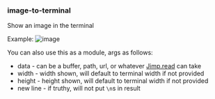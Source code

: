 ### image-to-terminal
Show an image in the terminal

Example:
![image](https://cdn.discordapp.com/attachments/844837416841117707/885475089376747560/unknown.png)

You can also use this as a module, args as follows:

- data  - can be a buffer, path, url, or whatever [Jimp.read](https://www.npmjs.com/package/jimp#user-content-basic-usage) can take
- width - width shown, will default to terminal width if not provided
- height - height shown, will default to terminal width if not provided
- new line - if truthy, will not put `\n`s in result
